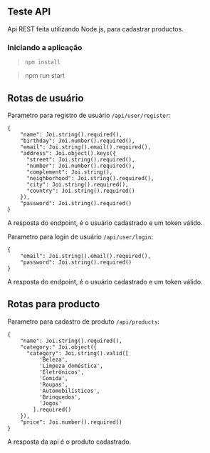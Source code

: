 ## Teste API

Api REST feita utilizando Node.js, para cadastrar productos.

### Iniciando a aplicação

> `npm install`

> npm run start


## Rotas de usuário

Parametro para registro de usuário `/api/user/register`:
```
{
    "name": Joi.string().required(),
    "birthday": Joi.number().required(),
    "email": Joi.string().email().required(),
    "address": Joi.object().keys({
      "street": Joi.string().required(),
      "number": Joi.number().required(),
      "complement": Joi.string(),
      "neighborhood": Joi.string().required(),
      "city": Joi.string().required(),
      "country": Joi.string().required()
    }),
    "password": Joi.string().required()
}
```
A resposta do endpoint, é o usuário cadastrado e um token válido.

Parametro para login de usuário `/api/user/login`:
```
{
    "email": Joi.string().email().required(),
    "password": Joi.string().required()
}
```
A resposta do endpoint, é o usuário cadastrado e um token válido.


## Rotas para producto


Parametro para cadastro de produto `/api/products`:
```
{
    "name": Joi.string().required(),
    "category:" Joi.object({
      "category": Joi.string().valid([
          'Beleza',
          'Limpeza doméstica',
          'Eletrônicos',
          'Comida',
          'Roupas',
          'Automobilísticos',
          'Brinquedos',
          'Jogos'
        ].required()
    }),
    "price": Joi.number().required()
}
```

A resposta da api é o produto cadastrado.